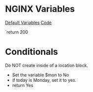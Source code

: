 # NGINX Variables

[Default Variables](https://nginx.org/en/docs/varindex.html)
[Code](nginx/conf/variables.conf)

`return 200 

# Conditionals

Do NOT create inside of a location block.

- Set the variable $mon to No
- if today is Monday, set it to yes.
- return Yes

